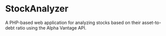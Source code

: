 # StockAnalyzer
A PHP-based web application for analyzing stocks based on their asset-to-debt ratio using the Alpha Vantage API.
